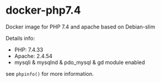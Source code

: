 # docker-php7.4

Docker image for PHP 7.4 and apache based on Debian-slim

Details info:

- PHP: 7.4.33
- Apache: 2.4.54
- mysqli & mysqlnd & pdo_mysql & gd module enabled

see `phpinfo()` for more information.